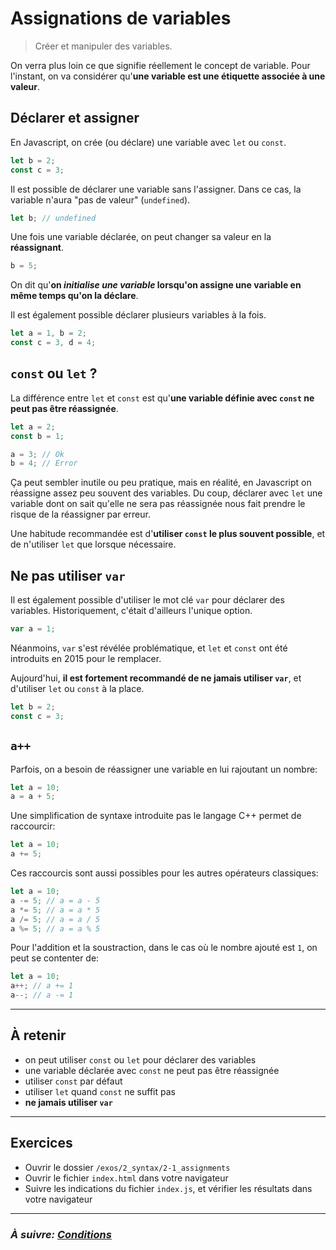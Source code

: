 # Assignations de variables

> Créer et manipuler des variables.

On verra plus loin ce que signifie réellement le concept de variable. Pour l'instant, on va considérer qu'**une variable est une étiquette associée à une valeur**.

## Déclarer et assigner

En Javascript, on crée (ou déclare) une variable avec `let` ou `const`.

```js
let b = 2;
const c = 3;
```

Il est possible de déclarer une variable sans l'assigner. Dans ce cas, la variable n'aura "pas de valeur" (`undefined`).

```js
let b; // undefined
```

Une fois une variable déclarée, on peut changer sa valeur en la **réassignant**.

```js
b = 5;
```

On dit qu'**on *initialise une variable* lorsqu'on assigne une variable en même temps qu'on la déclare**.

Il est également possible déclarer plusieurs variables à la fois.

```js
let a = 1, b = 2;
const c = 3, d = 4;
```

## `const` ou `let` ?

La différence entre `let` et `const` est qu'**une variable définie avec `const` ne peut pas être réassignée**.

```js
let a = 2;
const b = 1;

a = 3; // Ok
b = 4; // Error
```

Ça peut sembler inutile ou peu pratique, mais en réalité, en Javascript on réassigne assez peu souvent des variables. Du coup, déclarer avec `let` une variable dont on sait qu'elle ne sera pas réassignée nous fait prendre le risque de la réassigner par erreur.

Une habitude recommandée est d'**utiliser `const` le plus souvent possible**, et de n'utiliser `let` que lorsque nécessaire.

## Ne pas utiliser `var`

Il est également possible d'utiliser le mot clé `var` pour déclarer des variables. Historiquement, c'était d'ailleurs l'unique option.

```js
var a = 1;
```

Néanmoins, `var` s'est révélée problématique, et `let` et `const` ont été introduits en 2015 pour le remplacer.

Aujourd'hui, **il est fortement recommandé de ne jamais utiliser `var`**, et d'utiliser `let` ou `const` à la place.

```js
let b = 2;
const c = 3;
```

## `a++`

Parfois, on a besoin de réassigner une variable en lui rajoutant un nombre:

```js
let a = 10;
a = a + 5;
```

Une simplification de syntaxe introduite pas le langage C++ permet de raccourcir:

```js
let a = 10;
a += 5;
```

Ces raccourcis sont aussi possibles pour les autres opérateurs classiques:
```js
let a = 10;
a -= 5; // a = a - 5
a *= 5; // a = a * 5
a /= 5; // a = a / 5
a %= 5; // a = a % 5
```

Pour l'addition et la soustraction, dans le cas où le nombre ajouté est `1`, on peut se contenter de:
```js
let a = 10;
a++; // a += 1
a--; // a -= 1
```

---

## À retenir

- on peut utiliser `const` ou `let` pour déclarer des variables
- une variable déclarée avec `const` ne peut pas être réassignée
- utiliser `const` par défaut
- utiliser `let` quand `const` ne suffit pas
- **ne jamais utiliser `var`**

---

## Exercices

- Ouvrir le dossier `/exos/2_syntax/2-1_assignments`
- Ouvrir le fichier `index.html` dans votre navigateur
- Suivre les indications du fichier `index.js`, et vérifier les résultats dans votre navigateur

---

### _À suivre: [Conditions](./2-2_conditions.md)_
